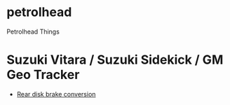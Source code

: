 # petrolhead
Petrolhead Things


# Suzuki Vitara / Suzuki Sidekick / GM Geo Tracker 

- [Rear disk brake conversion](vitara_reardiskbrake/README.md)
